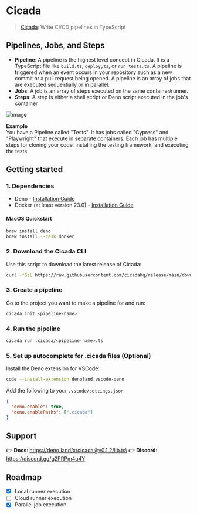 # Cicada

> [Cicada](https://cicada.build): Write CI/CD pipelines in TypeScript

## Pipelines, Jobs, and Steps

- **Pipeline**: A pipeline is the highest level concept in Cicada. It is a
  TypeScript file like `build.ts`, `deploy,ts`, or `run_tests.ts`. A pipeline is
  triggered when an event occurs in your repository such as a new commit or a
  pull request being opened. A pipeline is an array of jobs that are executed
  sequentially or in parallel.
- **Jobs**: A job is an array of steps executed on the same container/runner.
- **Steps**: A step is either a shell script or Deno script executed in the
  job's container

![image](https://user-images.githubusercontent.com/4949076/229649044-b385b525-946e-4a86-a66d-773547770105.png)

**Example**\
You have a Pipeline called "Tests". It has jobs called "Cypress" and
"Playwright" that execute in separate containers. Each job has multiple steps
for cloning your code, installing the testing framework, and executing the tests

## Getting started

### 1. Dependencies

- Deno -
  [Installation Guide](https://deno.land/manual@v1.32.1/getting_started/installation)
- Docker (at least version 23.0) -
  [Installation Guide](https://docs.docker.com/desktop/)

#### MacOS Quickstart

```bash
brew install deno
brew install --cask docker
```

### 2. Download the Cicada CLI

Use this script to download the latest release of Cicada:

```bash
curl -fSsL https://raw.githubusercontent.com/cicadahq/release/main/download.sh | sh
```

### 3. Create a pipeline

Go to the project you want to make a pipeline for and run:

```bash
cicada init <pipeline-name>
```

### 4. Run the pipeline

```bash
cicada run .cicada/<pipeline-name>.ts
```

### 5. Set up autocomplete for .cicada files (Optional)

Install the Deno extension for VSCode:

```bash
code --install-extension denoland.vscode-deno
```

Add the following to your `.vscode/settings.json`

```json
{
  "deno.enable": true,
  "deno.enablePaths": [".cicada"]
}
```

## Support

👉 **Docs**: https://deno.land/x/cicada@v0.1.2/lib.ts\
👉 **Discord**: https://discord.gg/g2PRPm4u4Y

## Roadmap

- [x] Local runner execution
- [ ] Cloud runner execution
- [x] Parallel job execution
